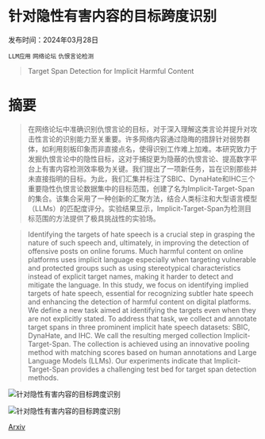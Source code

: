# 针对隐性有害内容的目标跨度识别

发布时间：2024年03月28日

`LLM应用` `网络论坛` `仇恨言论检测`

> Target Span Detection for Implicit Harmful Content

# 摘要

> 在网络论坛中准确识别仇恨言论的目标，对于深入理解这类言论并提升对攻击性言论的识别能力至关重要。许多网络内容通过隐晦的措辞针对弱势群体，如利用刻板印象而非直接点名，使得识别工作难上加难。本研究致力于发掘仇恨言论中的隐性目标，这对于捕捉更为隐蔽的仇恨言论、提高数字平台上有害内容检测效率极为关键。我们提出了一项新任务，旨在识别那些并未直接指明的目标。为此，我们汇集并标注了SBIC、DynaHate和IHC三个重要隐性仇恨言论数据集中的目标范围，创建了名为Implicit-Target-Span的集合。该集合采用了一种创新的汇聚方法，结合人类标注和大型语言模型（LLMs）的匹配度评分。实验结果显示，Implicit-Target-Span为检测目标范围的方法提供了极具挑战性的实验场。

> Identifying the targets of hate speech is a crucial step in grasping the nature of such speech and, ultimately, in improving the detection of offensive posts on online forums. Much harmful content on online platforms uses implicit language especially when targeting vulnerable and protected groups such as using stereotypical characteristics instead of explicit target names, making it harder to detect and mitigate the language. In this study, we focus on identifying implied targets of hate speech, essential for recognizing subtler hate speech and enhancing the detection of harmful content on digital platforms. We define a new task aimed at identifying the targets even when they are not explicitly stated. To address that task, we collect and annotate target spans in three prominent implicit hate speech datasets: SBIC, DynaHate, and IHC. We call the resulting merged collection Implicit-Target-Span. The collection is achieved using an innovative pooling method with matching scores based on human annotations and Large Language Models (LLMs). Our experiments indicate that Implicit-Target-Span provides a challenging test bed for target span detection methods.

![针对隐性有害内容的目标跨度识别](../../../paper_images/2403.19836/x1.png)

![针对隐性有害内容的目标跨度识别](../../../paper_images/2403.19836/x2.png)

[Arxiv](https://arxiv.org/abs/2403.19836)